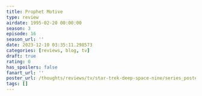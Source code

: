 ```yaml
---
title: Prophet Motive
type: review
airdate: 1995-02-20 00:00:00
season: 3
episode: 16
season_url: ''
date: 2023-12-10 03:35:11.298573
categories: [reviews, blog, tv]
draft: true
rating: 0
has_spoilers: false
fanart_url: ''
poster_url: /thoughts/reviews/tv/star-trek-deep-space-nine/series_poster.jpg
tags: []
---
```


